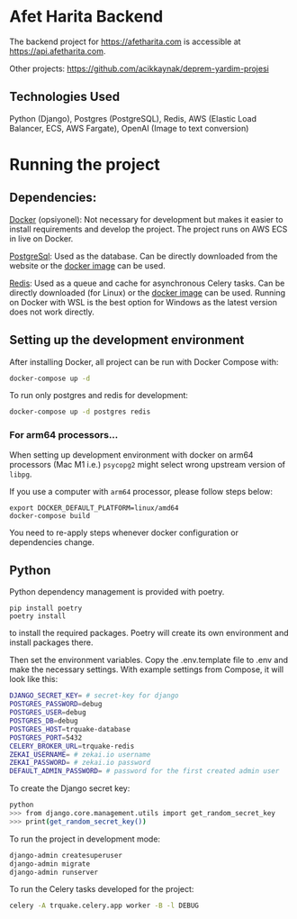 # Afet Harita Backend

The backend project for https://afetharita.com is accessible at https://api.afetharita.com.

Other projects: https://github.com/acikkaynak/deprem-yardim-projesi

## Technologies Used

Python (Django), Postgres (PostgreSQL), Redis, AWS (Elastic Load Balancer, ECS, AWS Fargate), OpenAI (Image to text conversion)

# Running the project

## Dependencies:

[Docker](https://www.docker.com) (opsiyonel): Not necessary for development but makes it easier to install requirements and develop the project. The project runs on AWS ECS in live on Docker.

[PostgreSql](https://www.postgresql.org): Used as the database. Can be directly downloaded from the website or the  [docker image](https://hub.docker.com/_/postgres) can be used.

[Redis](https://redis.io): Used as a queue and cache for asynchronous Celery tasks. Can be directly downloaded (for Linux) or the [docker image](https://hub.docker.com/_/redis) can be used. Running on Docker with WSL is the best option for Windows as the latest version does not work directly.

## Setting up the development environment

After installing Docker, all project can be run with Docker Compose with:

```sh
docker-compose up -d
```

To run only postgres and redis for development:

```sh
docker-compose up -d postgres redis
```

### For arm64 processors...

When setting up development environment with docker on arm64 processors (Mac M1 i.e.) `psycopg2` might select wrong upstream version of `libpg`.

If you use a computer with `arm64` processor, please follow steps below:

```shell
export DOCKER_DEFAULT_PLATFORM=linux/amd64
docker-compose build
```

You need to re-apply steps whenever docker configuration or dependencies change.


## Python

Python dependency management is provided with poetry.

```
pip install poetry
poetry install
```

to install the required packages. Poetry will create its own environment and install packages there.

Then set the environment variables. Copy the .env.template file to .env and make the necessary settings. With example settings from Compose, it will look like this:

```sh
DJANGO_SECRET_KEY= # secret-key for django
POSTGRES_PASSWORD=debug
POSTGRES_USER=debug
POSTGRES_DB=debug
POSTGRES_HOST=trquake-database
POSTGRES_PORT=5432
CELERY_BROKER_URL=trquake-redis
ZEKAI_USERNAME= # zekai.io username
ZEKAI_PASSWORD= # zekai.io password
DEFAULT_ADMIN_PASSWORD= # password for the first created admin user
```

To create the Django secret key:

```sh
python
>>> from django.core.management.utils import get_random_secret_key
>>> print(get_random_secret_key())
```

To run the project in development mode:

```sh
django-admin createsuperuser
django-admin migrate
django-admin runserver
```

To run the Celery tasks developed for the project:

```sh
celery -A trquake.celery.app worker -B -l DEBUG
```
